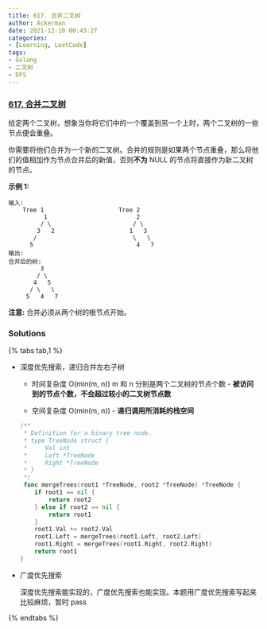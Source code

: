 ```yaml
---
title: 617. 合并二叉树
author: Ackerman
date: 2021-12-10 00:43:27
categories:
- [Learning, LeetCode]
tags:
- Golang
- 二叉树
- DFS
---
```


### [617. 合并二叉树](https://leetcode-cn.com/problems/merge-two-binary-trees/)

给定两个二叉树，想象当你将它们中的一个覆盖到另一个上时，两个二叉树的一些节点便会重叠。

你需要将他们合并为一个新的二叉树。合并的规则是如果两个节点重叠，那么将他们的值相加作为节点合并后的新值，否则**不为** NULL 的节点将直接作为新二叉树的节点。

<!-- more -->

**示例 1:**

```
输入: 
	Tree 1                     Tree 2                  
          1                         2                             
         / \                       / \                            
        3   2                     1   3                        
       /                           \   \                      
      5                             4   7                  
输出: 
合并后的树:
	     3
	    / \
	   4   5
	  / \   \ 
	 5   4   7
```

**注意:** 合并必须从两个树的根节点开始。



### Solutions

{% tabs  tab,1 %}

<!--tab 深度优先搜索-DFS-->

- 深度优先搜索，递归合并左右子树

  - 时间复杂度 O(min(m, n)) m 和 n 分别是两个二叉树的节点个数 - **被访问到的节点个数，不会超过较小的二叉树节点数**

  - 空间复杂度 O(min(m, n)) - **递归调用所消耗的栈空间**

  
  ```go
  /**
   * Definition for a binary tree node.
   * type TreeNode struct {
   *     Val int
   *     Left *TreeNode
   *     Right *TreeNode
   * }
   */
   func mergeTrees(root1 *TreeNode, root2 *TreeNode) *TreeNode {
      if root1 == nil {
          return root2
      } else if root2 == nil {
          return root1
      }
      root1.Val += root2.Val
      root1.Left = mergeTrees(root1.Left, root2.Left)
      root1.Right = mergeTrees(root1.Right, root2.Right)
      return root1
  }
  ```

<!--endtab-->

<!--tab 广度优先搜索-BFS-->

- 广度优先搜索

  深度优先搜索能实现的，广度优先搜索也能实现。本题用广度优先搜索写起来比较麻烦，暂时 pass

<!--endtab-->

{% endtabs %}

